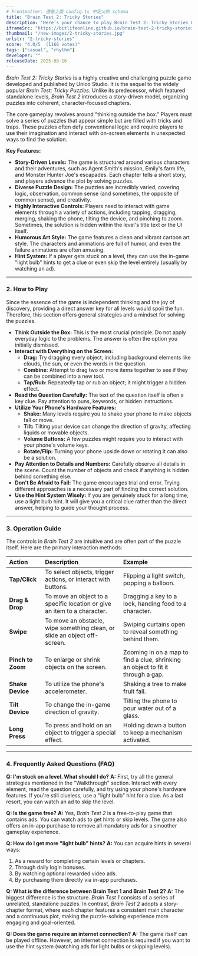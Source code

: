 ```yaml
---
# Frontmatter: 遵循上面 config.ts 中定义的 schema
title: "Brain Test 2: Tricky Stories"
description: "Here's your chance to play Brain Test 2: Tricky Stories Game. Have fun with this one!"
iframeSrc: "https://bitlifeonline.github.io/brain-test-2-tricky-stories/"
thumbnail: "/new-images/2-tricky-stories.jpg"
urlstr: "2-tricky-stories"
score: "4.0/5  (1166 votes)"
tags: ["casual", "rhythm"]
developer: ""
releaseDate: 2025-08-16
---
```



*Brain Test 2: Tricky Stories* is a highly creative and challenging puzzle game developed and published by Unico Studio. It is the sequel to the widely popular *Brain Test: Tricky Puzzles*. Unlike its predecessor, which featured standalone levels, *Brain Test 2* introduces a story-driven model, organizing puzzles into coherent, character-focused chapters.

The core gameplay revolves around "thinking outside the box." Players must solve a series of puzzles that appear simple but are filled with tricks and traps. These puzzles often defy conventional logic and require players to use their imagination and interact with on-screen elements in unexpected ways to find the solution.

**Key Features:**

*   **Story-Driven Levels:** The game is structured around various characters and their adventures, such as Agent Smith's mission, Emily's farm life, and Monster Hunter Joe's escapades. Each chapter tells a short story, and players advance the plot by solving puzzles.
*   **Diverse Puzzle Design:** The puzzles are incredibly varied, covering logic, observation, common sense (and sometimes, the opposite of common sense), and creativity.
*   **Highly Interactive Controls:** Players need to interact with game elements through a variety of actions, including tapping, dragging, merging, shaking the phone, tilting the device, and pinching to zoom. Sometimes, the solution is hidden within the level's title text or the UI itself.
*   **Humorous Art Style:** The game features a clean and vibrant cartoon art style. The characters and animations are full of humor, and even the failure animations are often amusing.
*   **Hint System:** If a player gets stuck on a level, they can use the in-game "light bulb" hints to get a clue or even skip the level entirely (usually by watching an ad).

---

### **2. How to Play**

Since the essence of the game is independent thinking and the joy of discovery, providing a direct answer key for all levels would spoil the fun. Therefore, this section offers general strategies and a mindset for solving the puzzles.

*   **Think Outside the Box:** This is the most crucial principle. Do not apply everyday logic to the problems. The answer is often the option you initially dismissed.
*   **Interact with Everything on the Screen:**
    *   **Drag:** Try dragging every object, including background elements like clouds, the sun, or even the words in the question.
    *   **Combine:** Attempt to drag two or more items together to see if they can be combined into a new tool.
    *   **Tap/Rub:** Repeatedly tap or rub an object; it might trigger a hidden effect.
*   **Read the Question Carefully:** The text of the question itself is often a key clue. Pay attention to puns, keywords, or hidden instructions.
*   **Utilize Your Phone's Hardware Features:**
    *   **Shake:** Many levels require you to shake your phone to make objects fall or move.
    *   **Tilt:** Tilting your device can change the direction of gravity, affecting liquids or movable objects.
    *   **Volume Buttons:** A few puzzles might require you to interact with your phone's volume keys.
    *   **Rotate/Flip:** Turning your phone upside down or rotating it can also be a solution.
*   **Pay Attention to Details and Numbers:** Carefully observe all details in the scene. Count the number of objects and check if anything is hidden behind something else.
*   **Don't Be Afraid to Fail:** The game encourages trial and error. Trying different approaches is a necessary part of finding the correct solution.
*   **Use the Hint System Wisely:** If you are genuinely stuck for a long time, use a light bulb hint. It will give you a critical clue rather than the direct answer, helping to guide your thought process.

---

### **3. Operation Guide**

The controls in *Brain Test 2* are intuitive and are often part of the puzzle itself. Here are the primary interaction methods:

| Action | Description | Example |
| :--- | :--- | :--- |
| **Tap/Click** | To select objects, trigger actions, or interact with buttons. | Flipping a light switch, popping a balloon. |
| **Drag & Drop** | To move an object to a specific location or give an item to a character. | Dragging a key to a lock, handing food to a character. |
| **Swipe** | To move an obstacle, wipe something clean, or slide an object off-screen. | Swiping curtains open to reveal something behind them. |
| **Pinch to Zoom** | To enlarge or shrink objects on the screen. | Zooming in on a map to find a clue, shrinking an object to fit it through a gap. |
| **Shake Device** | To utilize the phone's accelerometer. | Shaking a tree to make fruit fall. |
| **Tilt Device** | To change the in-game direction of gravity. | Tilting the phone to pour water out of a glass. |
| **Long Press** | To press and hold on an object to trigger a special effect. | Holding down a button to keep a mechanism activated. |

---

### **4. Frequently Asked Questions (FAQ)**

**Q: I'm stuck on a level. What should I do?**
**A:** First, try all the general strategies mentioned in the "Walkthrough" section. Interact with every element, read the question carefully, and try using your phone's hardware features. If you're still clueless, use a "light bulb" hint for a clue. As a last resort, you can watch an ad to skip the level.

**Q: Is the game free?**
**A:** Yes, *Brain Test 2* is a free-to-play game that contains ads. You can watch ads to get hints or skip levels. The game also offers an in-app purchase to remove all mandatory ads for a smoother gameplay experience.

**Q: How do I get more "light bulb" hints?**
**A:** You can acquire hints in several ways:
1.  As a reward for completing certain levels or chapters.
2.  Through daily login bonuses.
3.  By watching optional rewarded video ads.
4.  By purchasing them directly via in-app purchases.

**Q: What is the difference between Brain Test 1 and Brain Test 2?**
**A:** The biggest difference is the structure. *Brain Test 1* consists of a series of unrelated, standalone puzzles. In contrast, *Brain Test 2* adopts a story-chapter format, where each chapter features a consistent main character and a continuous plot, making the puzzle-solving experience more engaging and goal-oriented.

**Q: Does the game require an internet connection?**
**A:** The game itself can be played offline. However, an internet connection is required if you want to use the hint system (watching ads for light bulbs or skipping levels).
